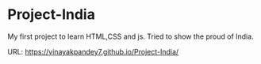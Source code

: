 # Project-India
My first project to learn HTML,CSS and js. 
Tried to show the proud of India.

URL: https://vinayakpandey7.github.io/Project-India/
